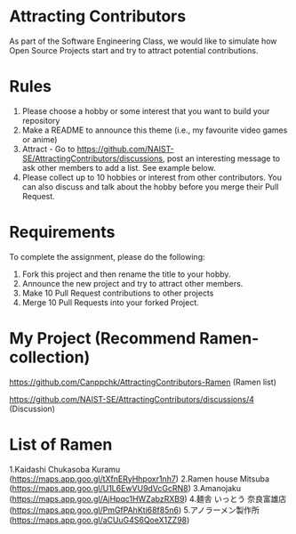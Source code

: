 # Attracting Contributors
As part of the Software Engineering Class, we would like to simulate how Open Source Projects start and try to attract potential contributions.

# Rules

1. Please choose a hobby or some interest that you want to build your repository
2. Make a README to announce this theme (i.e., my favourite video games or anime)
3. Attract - Go to https://github.com/NAIST-SE/AttractingContributors/discussions, post an interesting message to ask other members to add a list. See example below.
4. Please collect up to 10 hobbies or interest from other contributors. You can also discuss and talk about the hobby before you merge their Pull Request.

# Requirements
To complete the assignment, please do the following:
1. Fork this project and then rename the title to your hobby. 
2. Announce the new project and try to attract other members.
3. Make 10 Pull Request contributions to other projects
4. Merge 10 Pull Requests into your forked Project.

# My Project (Recommend Ramen-collection)
https://github.com/Canppchk/AttractingContributors-Ramen (Ramen list)

https://github.com/NAIST-SE/AttractingContributors/discussions/4 (Discussion)

# List of Ramen
1.Kaidashi Chukasoba Kuramu (https://maps.app.goo.gl/tXfnERyHhpoxr1nh7)
2.Ramen house Mitsuba (https://maps.app.goo.gl/U1L6EwVU9dVcGcRN8)
3.Amanojaku (https://maps.app.goo.gl/AjHpqc1HWZabzRXB9)
4.麺舎 いっとう 奈良富雄店　(https://maps.app.goo.gl/PmGfPAhKti68f85n6)
5.アノラーメン製作所 (https://maps.app.goo.gl/aCUuG4S6QoeX1ZZ98)

